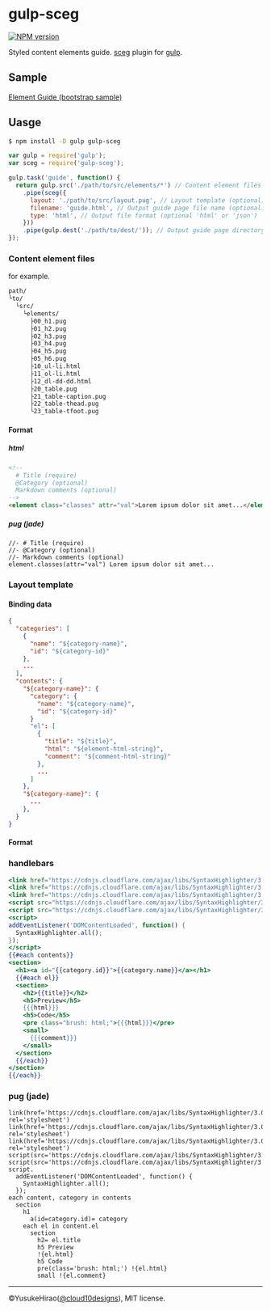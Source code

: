 gulp-sceg
===

[![NPM version](https://badge.fury.io/js/gulp-sceg.svg)](http://badge.fury.io/js/gulp-sceg)

Styled content elements guide. [sceg](https://github.com/YusukeHirao/sceg) plugin for [gulp](https://github.com/gulpjs/gulp).

## Sample

[Element Guide (bootstrap sample)](https://yusukehirao.github.io/sceg/sample/)

## Uasge

```sh
$ npm install -D gulp gulp-sceg
```

```javascript
var gulp = require('gulp');
var sceg = require('gulp-sceg');

gulp.task('guide', function() {
  return gulp.src('./path/to/src/elements/*') // Content element files (require)
    .pipe(sceg({
      layout: './path/to/src/layout.pug', // Layout template (optional)
      filename: 'guide.html', // Output guide page file name (optional)
      type: 'html', // Output file format (optional 'html' or 'json')
    }))
    .pipe(gulp.dest('./path/to/dest/')); // Output guide page directory
});
```

### Content element files

for example.

```txt
path/
└to/
  └src/
    └elements/
      ├00_h1.pug
      ├01_h2.pug
      ├02_h3.pug
      ├03_h4.pug
      ├04_h5.pug
      ├05_h6.pug
      ├10_ul-li.html
      ├11_ol-li.html
      ├12_dl-dd-dd.html
      ├20_table.pug
      ├21_table-caption.pug
      ├22_table-thead.pug
      └23_table-tfoot.pug
```

#### Format

##### html

```html
<!--
  # Title (require)
  @Category (optional)
  Markdown comments (optional)
-->
<element class="classes" attr="val">Lorem ipsum dolor sit amet...</element>
```

##### pug (jade)

```jade
//- # Title (require)
//- @Category (optional)
//- Markdown comments (optional)
element.classes(attr="val") Lorem ipsum dolor sit amet...
```

### Layout template

#### Binding data

```json
{
  "categories": [
    {
      "name": "${category-name}",
      "id": "${category-id}"
    },
    ...
  ],
  "contents": {
    "${category-name}": {
      "category": {
        "name": "${category-name}",
        "id": "${category-id}"
      }
      "el": [
        {
          "title": "${title}",
          "html": "${element-html-string}",
          "comment": "${comment-html-string}"
        },
        ...
      ]
    },
    "${category-name}": {
      ...
    },
  }
}
```

#### Format

### handlebars

```mustache
<link href="https://cdnjs.cloudflare.com/ajax/libs/SyntaxHighlighter/3.0.83/styles/shCore.min.css" rel="stylesheet" />
<link href="https://cdnjs.cloudflare.com/ajax/libs/SyntaxHighlighter/3.0.83/styles/shCoreRDark.min.css" rel="stylesheet" />
<link href="https://cdnjs.cloudflare.com/ajax/libs/SyntaxHighlighter/3.0.83/styles/shThemeRDark.css" rel="stylesheet" />
<script src="https://cdnjs.cloudflare.com/ajax/libs/SyntaxHighlighter/3.0.83/scripts/shCore.min.js"></script>
<script src="https://cdnjs.cloudflare.com/ajax/libs/SyntaxHighlighter/3.0.83/scripts/shBrushXml.min.js"></script>
<script>
addEventListener('DOMContentLoaded', function() {
  SyntaxHighlighter.all();
});
</script>
{{#each contents}}
<section>
  <h1><a id="{{category.id}}">{{category.name}}</a></h1>
  {{#each el}}
  <section>
    <h2>{{title}}</h2>
    <h5>Preview</h5>
    {{{html}}}
    <h5>Code</h5>
    <pre class="brush: html;">{{{html}}}</pre>
    <small>
      {{{comment}}}
    </small>
  </section>
  {{/each}}
</section>
{{/each}}
```

### pug (jade)

```jade
link(href='https://cdnjs.cloudflare.com/ajax/libs/SyntaxHighlighter/3.0.83/styles/shCore.min.css', rel='stylesheet')
link(href='https://cdnjs.cloudflare.com/ajax/libs/SyntaxHighlighter/3.0.83/styles/shCoreRDark.min.css', rel='stylesheet')
link(href='https://cdnjs.cloudflare.com/ajax/libs/SyntaxHighlighter/3.0.83/styles/shThemeRDark.css', rel='stylesheet')
script(src='https://cdnjs.cloudflare.com/ajax/libs/SyntaxHighlighter/3.0.83/scripts/shCore.min.js')
script(src='https://cdnjs.cloudflare.com/ajax/libs/SyntaxHighlighter/3.0.83/scripts/shBrushXml.min.js')
script.
  addEventListener('DOMContentLoaded', function() {
    SyntaxHighlighter.all();
  });
each content, category in contents
  section
    h1
      a(id=category.id)= category
    each el in content.el
      section
        h2= el.title
        h5 Preview
        !{el.html}
        h5 Code
        pre(class='brush: html;') !{el.html}
        small !{el.comment}

```

* * *

&copy;YusukeHirao([@cloud10designs](https://twitter.com/cloud10designs)), MIT license.
